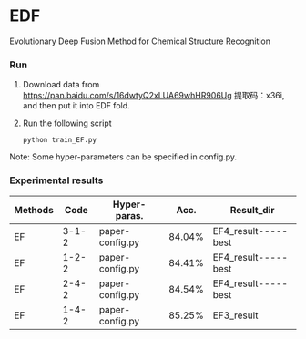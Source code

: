 # EDF
Evolutionary Deep Fusion Method for Chemical Structure Recognition

### Run

1. Download data from https://pan.baidu.com/s/16dwtyQ2xLUA69whHR906Ug 提取码：x36i,
and then put it into EDF fold.
2. Run the following script

    ```python train_EF.py```

Note: Some hyper-parameters can be specified in config.py.

### Experimental results

|Methods | Code |Hyper-paras. |Acc. | Result_dir|
|----|----|----|----|----|
|EF|3-1-2 |paper-config.py|     84.04%| EF4_result-----best |
|EF|1-2-2 |paper-config.py|     84.41%| EF4_result-----best |
|EF|2-4-2 |paper-config.py|     84.54%| EF4_result-----best |
|EF|1-4-2 |paper-config.py|     85.25%| EF3_result |

